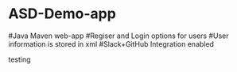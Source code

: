 # ASD-Demo-app
#Java Maven web-app
#Regiser and Login options for users
#User information is stored in xml
#Slack+GitHub Integration enabled

testing